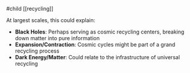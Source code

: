 #child [[recycling]]

At largest scales, this could explain:

- **Black Holes**: Perhaps serving as cosmic recycling centers, breaking down matter into pure information
- **Expansion/Contraction**: Cosmic cycles might be part of a grand recycling process
- **Dark Energy/Matter**: Could relate to the infrastructure of universal recycling